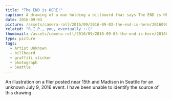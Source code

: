 ```yaml
---
title: "The END is HERE!"
caption: A drawing of a man holding a billboard that says The END is HERE!
date: 2016-09-03
picture: /assets/camera-roll/2016/09/2016-09-03-the-end-is-here/20160903_235514818_iOS.jpg
related: "R.I.P., you, eventually :-("
thumbnail: /assets/camera-roll/2016/09/2016-09-03-the-end-is-here/20160903_235514818_iOS-thumbnail.jpg
type: picture
tags:
  - Artist Unknown
  - billboard
  - graffiti sticker
  - photograph
  - Seattle
---
```


An illustration on a flier posted near 15th and Madison in Seattle for an unknown July 9, 2016 event. I have been unable to identify the source of this drawing.
